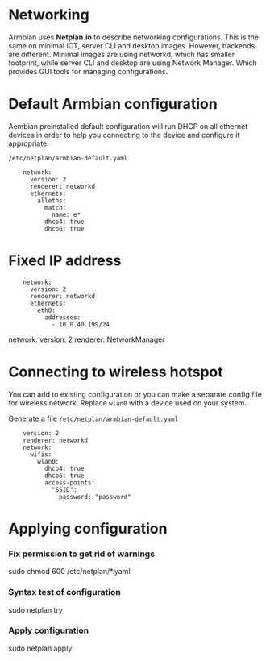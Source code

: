 # Networking

Armbian uses **Netplan.io** to describe networking configurations. This is the same on minimal IOT, server CLI and desktop images. However, backends are different. Minimal images are using networkd, which has smaller footprint, while server CLI and desktop are using Network Manager. Which provides GUI tools for managing configurations.

# Default Armbian configuration 

Aembian preinstalled default configuration will run DHCP on all ethernet devices in order to help you connecting to the device and configure it appropriate.

`/etc/netplan/armbian-default.yaml`

        network:
          version: 2
          renderer: networkd
          ethernets:
            alleths:
              match:
                name: e*
              dhcp4: true
              dhcp6: true

 # Fixed IP address

        network:
          version: 2
          renderer: networkd
          ethernets:
            eth0:
              addresses:
                - 10.0.40.199/24


network:
  version: 2
  renderer: NetworkManager

# Connecting to wireless hotspot

You can add to existing configuration or you can make a separate config file for wireless network. Replace `wlan0` with a device used on your system.

Generate a file `/etc/netplan/armbian-default.yaml`

        version: 2
        renderer: networkd
        network:
          wifis:
            wlan0:
              dhcp4: true
              dhcp6: true
              access-points:
                "SSID":
                  password: "password"

# Applying configuration

### Fix permission to get rid of warnings
sudo chmod 600 /etc/netplan/*.yaml 

### Syntax test of configuration
sudo netplan try

### Apply configuration
sudo netplan apply
